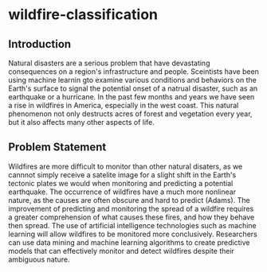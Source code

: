 # wildfire-classification

## Introduction
Natural disasters are a serious problem that have devastating consequences on a region's infrastructure and people. Sceintists have been using machine learnin gto examine various conditions and behaviors on the Earth's surface to signal the potential onset of a natrual disaster, such as an earthquake or a hurricane. In  the past few months and years we have seen a rise in wildfires in America, especially in the west coast. This natural phenomenon not only destructs acres of forest and vegetation every year, but it also affects many other aspects of life.

## Problem Statement
Wildfires are more difficult to monitor than other natural disaters, as we cannnot simply receive a satelite image for a slight shift in the Earth's tectonic plates we would when monitoring and predicting a potential earthquake. The occurrence of wildfires have a much more nonlinear nature, as the causes are often obscure and hard to predict (Adams). The improvement of predicting and monitoring the spread of a wildfire requires a greater comprehension of what causes these fires, and how they behave then spread. The use of artificial intelligence technologies such as machine learning will allow wildfires to be monitored more conclusively. Researchers can use data mining and machine learning algorithms to create predictive models that can effectively monitor and detect wildfires despite their ambiguous nature.
